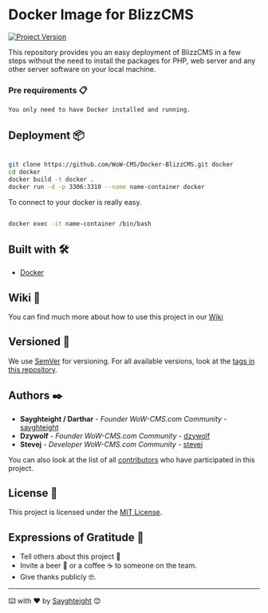 # Docker Image for BlizzCMS
[![Project Version](https://img.shields.io/badge/Version-V0.1-green.svg?style=for-the-badge)](#)

This repository provides you an easy deployment of BlizzCMS in a few steps without the need to install the packages for PHP, web server and any other server software on your local machine.


### Pre requirements  📋

```
You only need to have Docker installed and running.
```

## Deployment  📦

```sh

git clone https://github.com/WoW-CMS/Docker-BlizzCMS.git docker
cd docker
docker build -t docker .
docker run -d -p 3306:3310 --name name-container docker
```

To connect to your docker is really easy.

```sh

docker exec -it name-container /bin/bash  

```


## Built with  🛠️

* [Docker](https://www.docker.com/)

## Wiki 📖

You can find much more about how to use this project in our [Wiki](https://github.com/WoW-CMS/Docker-BlizzCMS/wiki)

## Versioned  📌

We use [SemVer](http://semver.org/) for versioning. For all available versions, look at the [tags in this repository](https://github.com/WoW-CMS/Docker-BlizzCMS/tags). 

## Authors ✒️

* **Sayghteight / Darthar** - *Founder WoW-CMS.com Community* - [sayghteight](https://github.com/sayghteight)
* **Dzywolf** - *Founder WoW-CMS.com Community* - [dzywolf](#)
* **Stevej** - *Developer WoW-CMS.com Community* - [stevej](#)

You can also look at the list of all [contributors](https://github.com/WoW-CMS/Docker-BlizzCMS/contributors) who have participated in this project.

## License 📄

This project is licensed under the [MIT License](LICENSE).

## Expressions of Gratitude  🎁

* Tell others about this project 📢
* Invite a beer 🍺 or a coffee ☕ to someone on the team.
* Give thanks publicly 🤓. 




---
⌨️ with ❤️ by [Sayghteight](https://github.com/sayghteight) 😊
